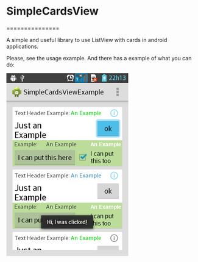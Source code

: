 # SimpleCardsView
===============

A simple and useful library to use ListView with cards in android applications.

Please, see the usage example. And there has a example of what you can do:

![Example image](./img1.png)